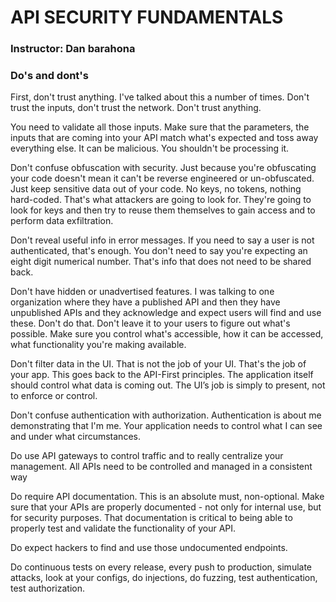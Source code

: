 # API SECURITY FUNDAMENTALS

### Instructor: Dan barahona


### Do's and dont's


First, don't trust anything. I've talked about this a number of times. Don't trust the inputs, don't trust the network. Don't trust anything. 

 

You need to validate all those inputs. Make sure that the parameters, the inputs that are coming into your API match what's expected and toss away everything else. It can be malicious. You shouldn't be processing it. 

 

Don't confuse obfuscation with security. Just because you're obfuscating your code doesn't mean it can't be reverse engineered or un-obfuscated. Just keep sensitive data out of your code. No keys, no tokens, nothing hard-coded. That's what attackers are going to look for. They're going to look for keys and then try to reuse them themselves to gain access and to perform data exfiltration.

 

Don't reveal useful info in error messages. If you need to say a user is not authenticated, that's enough. You don't need to say you're expecting an eight digit numerical number. That's info that does not need to be shared back.

 

Don't have hidden or unadvertised features. I was talking to one organization where they have a published API and then they have unpublished APIs and they acknowledge and expect users will find and use these. Don't do that. Don't leave it to your users to figure out what's possible. Make sure you control what's accessible, how it can be accessed, what functionality you're making available.

 

Don't filter data in the UI. That is not the job of your UI. That's the job of your app. This goes back to the API-First principles. The application itself should control what data is coming out. The UI’s job is simply to present, not to enforce or control.

 

Don't confuse authentication with authorization. Authentication is about me demonstrating that I'm me. Your application needs to control what I can see and under what circumstances.

 

Do use API gateways to control traffic and to really centralize your management. All APIs need to be controlled and managed in a consistent way

 

Do require API documentation. This is an absolute must, non-optional. Make sure that your APIs are properly documented - not only for internal use, but for security purposes. That documentation is critical to being able to properly test and validate the functionality of your API.

 

Do expect hackers to find and use those undocumented endpoints.

 

Do continuous tests on every release, every push to production, simulate attacks, look at your configs, do injections, do fuzzing, test authentication, test authorization.
